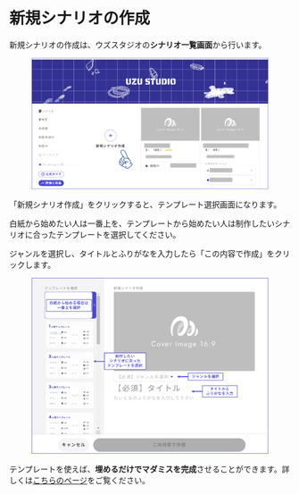 # 新規シナリオの作成

新規シナリオの作成は、ウズスタジオの**シナリオ一覧画面**から行います。

<figure><img src="../../.gitbook/assets/image (148).png" alt=""><figcaption></figcaption></figure>

「新規シナリオ作成」をクリックすると、テンプレート選択画面になります。

白紙から始めたい人は一番上を、テンプレートから始めたい人は制作したいシナリオに合ったテンプレートを選択してください。

ジャンルを選択し、タイトルとふりがなを入力したら「この内容で作成」をクリックします。

<figure><img src="../../.gitbook/assets/image (2) (1) (1) (1) (1).png" alt=""><figcaption></figcaption></figure>

テンプレートを使えば、**埋めるだけでマダミスを完成**させることができます。詳しくは[こちらのページ](../template/)をご覧ください。
